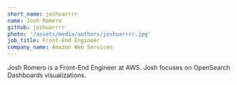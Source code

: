 ```yaml
---
short_name: joshuarrrr
name: Josh Romero
github: joshuarrrr
photo: '/assets/media/authors/joshuarrrr.jpg'
job_title: Front-End Engineer
company_name: Amazon Web Services
---
```


Josh Romero is a Front-End Engineer at AWS. Josh focuses on OpenSearch Dashboards visualizations.
